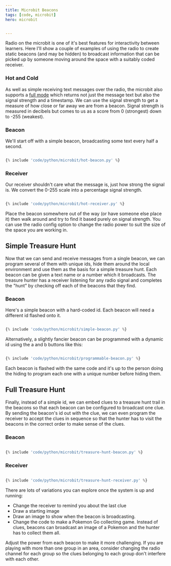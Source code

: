 ```yaml
---
title: Microbit Beacons
tags: [code, microbit]
hero: microbit


---
```


Radio on the microbit is one of it's best features for interactivity between learners. Here I'll show a couple of examples of
using the radio to create static beacons (and may be hidden) to broadcast information that can be picked up by someone
moving around the space with a suitably coded receiver.

### Hot and Cold

As well as simple receiving text messages over the radio, the microbit also supports a
<a href="https://microbit-micropython.readthedocs.io/en/latest/radio.html#radio.receive_full">full mode</a> which
returns not just the message text but also the signal strength and a timestamp. We can use the signal strength to get a
measure of how close or far away we are from a beacon. Signal strength is measured in decibels but comes to us as a
score from 0 (strongest) down to -255 (weakest).

### Beacon

We'll start off with a simple beacon, broadcasting some text every half a second.

```python

{% include 'code/python/microbit/hot-beacon.py' %}

```

### Receiver

Our receiver shouldn't care what the message is, just how strong the signal is. We convert the 0-255 scale into a percentage
signal strength.

```python

{% include 'code/python/microbit/hot-receiver.py' %}

```

Place the beacon somewhere out of the way (or have someone else place it) then walk around and try to find it based
purely on signal strength. You can use the radio config option to change the radio power to suit the size of
the space you are working in.

## Simple Treasure Hunt

Now that we can send and receive messages from a single beacon, we can program several of them with unique ids,
hide them around the local environment and use them as the basis for a simple treasure hunt. Each beacon can be
given a text name or a number which it broadcasts. The treasure hunter has a receiver listening for any radio signal
and completes the "hunt" by checking off each of the beacons that they find.

### Beacon

Here's a simple beacon with a hard-coded id. Each beacon will need a different id flashed onto it.

```python

{% include 'code/python/microbit/simple-beacon.py' %}

```

Alternatively, a slightly fancier beacon can be programmed with a dynamic id using the a and b buttons like this:

```python

{% include 'code/python/microbit/programmable-beacon.py' %}

```

Each beacon is flashed with the same code and it's up to the person doing the hiding to program each one with a
unique number before hiding them.

## Full Treasure Hunt

Finally, instead of a simple id, we can embed clues to a treasure hunt trail in the beacons so that each beacon
can be configured to broadcast one clue. By sending the beacon's id out with the clue, we can even program
the receiver to accept the clues in sequence so that the hunter has to visit the beacons in the correct
order to make sense of the clues.

### Beacon

```python

{% include 'code/python/microbit/treasure-hunt-beacon.py' %}

```

### Receiver

```python

{% include 'code/python/microbit/treasure-hunt-receiver.py' %}

```

There are lots of variations you can explore once the system is up and running:

- Change the receiver to remind you about the last clue
- Draw a starting image
- Draw an image to show when the beacon is broadcasting.
- Change the code to make a Pokemon Go collecting game. Instead of clues, beacons can
  broadcast an image of a Pokemon and the hunter has to collect them all.

Adjust the power from each beacon to make it more challenging. If you are playing with more than
one group in an area, consider changing the radio channel for each group so the clues belonging
to each group don't interfere with each other.
